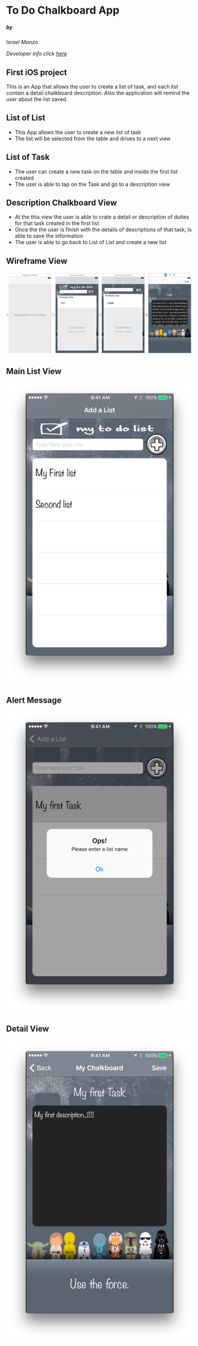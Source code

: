 # To Do Chalkboard App

##### by

*Israel Manzo*

*Developer info click [here](https://www.linkedin.com/in/israel-manzo/)*

## First iOS project
This is an App that allows the user to create a list of task, and each list contain a detail chalkboard description. Also the application will remind the user about the list saved.

## List of List
* This App allows the user to create a new list of task
* The list will be selected from the table and drives to a next view

## List of Task
* The user can create a new task on the table and inside the first list created
* The user is able to tap on the Task and go to a description view

## Description Chalkboard View
* At the this view the user is able to crate a detail or description of duties for that task created in the first list
* Once the the user is finish with the details of descriptions of that task, is able to save the information
* The user is able to go back to List of List and create a new list

## Wireframe View 

![Alt Image Text](image/todo.png)

## Main List View

![Alt Image Text](image/MainScreenShot.png)

## Alert Message

![Alt Image Text](image/AlertScreenShot.png)

## Detail View

![Alt Image Text](image/DetailScreenShot.png)
